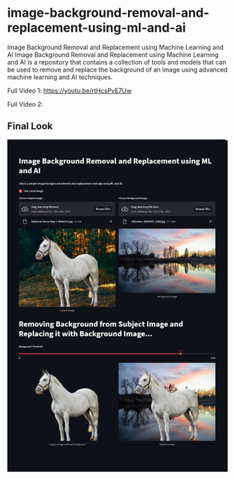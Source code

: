 # image-background-removal-and-replacement-using-ml-and-ai
Image Background Removal and Replacement using Machine Learning and AI
Image Background Removal and Replacement using Machine Learning and AI is a repository that contains a collection of tools and models that can be used to remove and replace the background of an image using advanced machine learning and AI techniques.

Full Video 1:
https://youtu.be/rtHcsPvE7Uw

Full Video 2:


## Final Look
<!-- add image Project UI.png -->
![Final Look](Project_UI.png)
